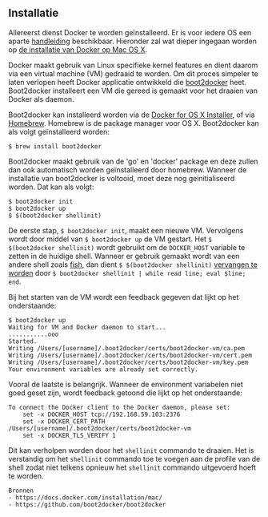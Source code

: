 ## Installatie
Allereerst dienst Docker te worden geïnstalleerd. Er is voor iedere OS een aparte [handleiding](https://docs.docker.com/installation/#installation) beschikbaar. Hieronder zal wat dieper ingegaan worden op [de installatie van Docker op Mac OS X](https://docs.docker.com/installation/mac/).

Docker maakt gebruik van Linux specifieke kernel features en dient daarom via een virtual machine (VM) gedraaid te worden. Om dit proces simpeler te laten verlopen heeft Docker applicatie ontwikkeld die [boot2docker](https://github.com/boot2docker/boot2docker) heet. Boot2docker installeert een VM die gereed is gemaakt voor het draaien van Docker als daemon.

Boot2docker kan installeerd worden via de [Docker for OS X Installer](https://github.com/boot2docker/osx-installer/releases/latest), of via [Homebrew](http://brew.sh/). Homebrew is de package manager voor OS X. Boot2docker kan als volgt geïnstalleerd worden:

```
$ brew install boot2docker
```

Boot2docker maakt gebruik van de 'go' en 'docker' package en deze zullen dan ook automatisch worden geïnstalleerd door homebrew. Wanneer de installatie van boot2docker is voltooid, moet deze nog geinitialiseerd worden. Dat kan als volgt:

```
$ boot2docker init
$ boot2docker up
$ $(boot2docker shellinit)
```

De eerste stap, `$ boot2docker init`, maakt een nieuwe VM. Vervolgens wordt door middel van `$ boot2docker up` de VM gestart. Het `$ $(boot2docker shellinit)` wordt gebruikt om de `DOCKER_HOST` variable te zetten in de huidige shell. Wanneer er gebruik gemaakt wordt van een andere shell zoals [fish](http://fishshell.com/), dan dient `$ $(boot2docker shellinit)` [vervangen te worden](http://stackoverflow.com/a/27529061/1453912) door `$ boot2docker shellinit | while read line; eval $line; end`.

Bij het starten van de VM wordt een feedback gegeven dat lijkt op het onderstaande:

```
$ boot2docker up
Waiting for VM and Docker daemon to start...
...........ooo
Started.
Writing /Users/[username]/.boot2docker/certs/boot2docker-vm/ca.pem
Writing /Users/[username]/.boot2docker/certs/boot2docker-vm/cert.pem
Writing /Users/[username]/.boot2docker/certs/boot2docker-vm/key.pem
Your environment variables are already set correctly.
```

Vooral de laatste is belangrijk. Wanneer de environment variabelen niet goed geset zijn, wordt feedback getoond die lijkt op het onderstaande:

```
To connect the Docker client to the Docker daemon, please set:
    set -x DOCKER_HOST tcp://192.168.59.103:2376
    set -x DOCKER_CERT_PATH /Users/[username]/.boot2docker/certs/boot2docker-vm
    set -x DOCKER_TLS_VERIFY 1
```

Dit kan verholpen worden door het `shellinit` commando te draaien. Het is verstandig om het `shellinit` commando toe te voegen aan de profile van de shell zodat niet telkens opnieuw het `shellinit` commando uitgevoerd hoeft te worden.

```
Bronnen
- https://docs.docker.com/installation/mac/
- https://github.com/boot2docker/boot2docker
```
